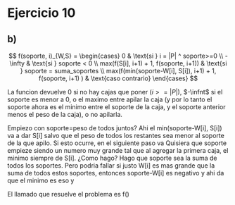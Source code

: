# Ejercicio 10 
## b) 

$$
f(soporte, i)_{W,S} =
\begin{cases}
     0 & \text{si } i = |P| ^ soporte>=0 \\
     -\infty & \text{si } soporte < 0 \\
     max(f(S[i], i+1) + 1, f(soporte, i+1)) & \text{si } soporte = suma_soportes \\ 
     max(f(min(soporte-W[i], S[i]), i+1) + 1, f(soporte, i+1) ) & \text{caso contrario}
\end{cases}
$$

La funcion devuelve 0 si no hay cajas que poner ($i>=|P|$), $-\infnt$ si el soporte es menor a 0, o el maximo entre apilar la caja (y por lo tanto el soporte ahora es el minimo entre el soporte de la caja, y el soporte anterior menos el peso de la caja), o no apilarla. 

Empiezo con soporte=peso de todos juntos? Ahi el min(soporte-W[i], S[i]) va a dar S[i] salvo que el peso de todos los restantes sea menor al soporte de la que apilo. Si esto ocurre, en el siguiente paso va
Quisiera que soporte empieze siendo un numero muy grande tal que al agregar la primera caja, el minimo siempre de S[i]. ¿Como hago? Hago que soporte sea la suma de todos los soportes. Pero podria fallar si justo W[i] es mas grande que la suma de todos estos soportes, entonces soporte-W[i] es negativo y ahi da que el minimo es eso y 


El llamado que resuelve el problema es f()

##
